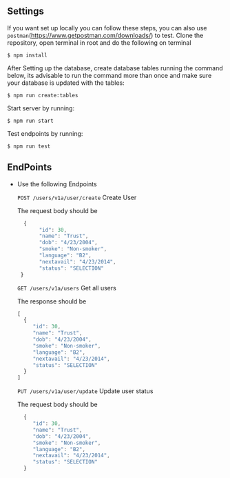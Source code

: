 ## Settings
  If you want set up locally you can follow these steps, you can also use `postman`(https://www.getpostman.com/downloads/) to test. Clone the repository, open terminal in root and do the following on terminal

   ```shell
   $ npm install
   ```
   After Setting up the database, create database tables running the command below, its advisable to run the command more than once and make sure your database is updated with the tables:

   ```shell
   $ npm run create:tables
   ```
   Start server by running:

   ```shell
   $ npm run start
   ```
   Test endpoints by running:
   ```shell
   $ npm run test
   ```
## EndPoints
- Use the following Endpoints

    `POST /users/v1a/user/create` Create User 
    
    The request body should be
    ```javascript
      {
           "id": 30,
           "name": "Trust",
           "dob": "4/23/2004",
           "smoke": "Non-smoker",
           "language": "B2",
           "nextavail": "4/23/2014",
           "status": "SELECTION"
     }
    ```
    `GET /users/v1a/users` Get all users
    
    The response should be
    ```javascript
  [
      {
         "id": 30,
         "name": "Trust",
         "dob": "4/23/2004",
         "smoke": "Non-smoker",
         "language": "B2",
         "nextavail": "4/23/2014",
         "status": "SELECTION"
      }
  ]
     ```
    
    `PUT /users/v1a/user/update` Update user status
    
    The request body should be
    
    ```javascript
      {
         "id": 30,
         "name": "Trust",
         "dob": "4/23/2004",
         "smoke": "Non-smoker",
         "language": "B2",
         "nextavail": "4/23/2014",
         "status": "SELECTION"
      }
     ```